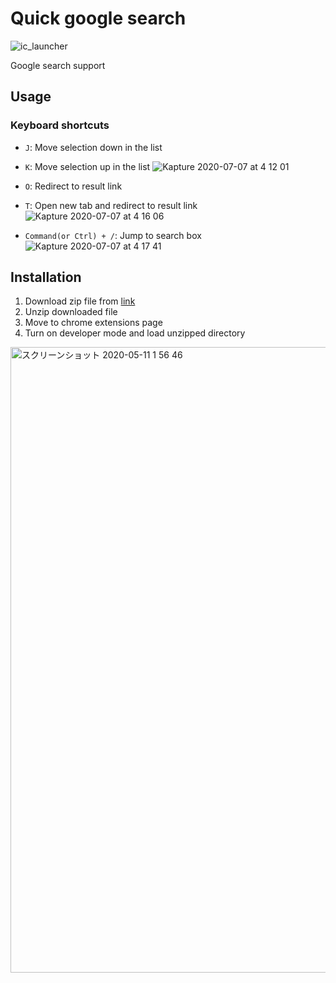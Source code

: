 # Quick google search

![ic_launcher](https://user-images.githubusercontent.com/32691296/81505563-14333b00-932b-11ea-84e0-9bc4f59c1e2a.png)

Google search support

## Usage

### Keyboard shortcuts

- `J`: Move selection down in the list
- `K`: Move selection up in the list
![Kapture 2020-07-07 at 4 12 01](https://user-images.githubusercontent.com/32691296/86630735-2d452900-c008-11ea-9822-2eb6d3eba096.gif)


- `O`: Redirect to result link
- `T`: Open new tab and redirect to result link
![Kapture 2020-07-07 at 4 16 06](https://user-images.githubusercontent.com/32691296/86631055-9e84dc00-c008-11ea-9ac2-cbf669950c02.gif)


- `Command(or Ctrl) + /`: Jump to search box
![Kapture 2020-07-07 at 4 17 41](https://user-images.githubusercontent.com/32691296/86631269-dd1a9680-c008-11ea-9087-391d0cd9e9d2.gif)


## Installation

1. Download zip file from [link](https://github.com/teple/quick-google-search/files/4606148/bundle.zip)
2. Unzip downloaded file
3. Move to chrome extensions page
4. Turn on developer mode and load unzipped directory
<img width="1001" alt="スクリーンショット 2020-05-11 1 56 46" src="https://user-images.githubusercontent.com/32691296/81505575-33ca6380-932b-11ea-9dfb-d2d425aa8f0b.png">
